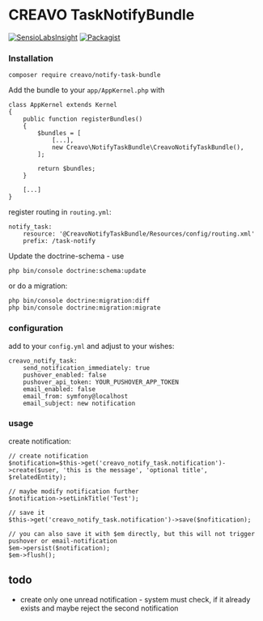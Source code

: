# CREAVO TaskNotifyBundle

[![SensioLabsInsight](https://insight.sensiolabs.com/projects/3837f1b6-1308-4b63-9b68-01e9458fa3bf/mini.png)](https://insight.sensiolabs.com/projects/3837f1b6-1308-4b63-9b68-01e9458fa3bf)
[![Packagist](https://img.shields.io/packagist/dt/creavo/notify-task-bundle.svg)](https://packagist.org/packages/creavo/notify-task-bundle)

### Installation

    composer require creavo/notify-task-bundle
    
Add the bundle to your `app/AppKernel.php` with 

    class AppKernel extends Kernel
    {
        public function registerBundles()
        {
            $bundles = [
                [...],
                new Creavo\NotifyTaskBundle\CreavoNotifyTaskBundle(),
            ];
            
            return $bundles;
        }
        
        [...]
    }

register routing in `routing.yml`:

    notify_task:
        resource: '@CreavoNotifyTaskBundle/Resources/config/routing.xml'
        prefix: /task-notify

Update the doctrine-schema - use 

    php bin/console doctrine:schema:update

or do a migration:

    php bin/console doctrine:migration:diff
    php bin/console doctrine:migration:migrate
    

### configuration

add to your `config.yml` and adjust to your wishes:

    creavo_notify_task:
        send_notification_immediately: true
        pushover_enabled: false
        pushover_api_token: YOUR_PUSHOVER_APP_TOKEN
        email_enabled: false
        email_from: symfony@localhost
        email_subject: new notification


### usage

create notification:
    
    // create notification
    $notification=$this->get('creavo_notify_task.notification')->create($user, 'this is the message', 'optional title', $relatedEntity);
    
    // maybe modify notification further
    $notification->setLinkTitle('Test');
    
    // save it
    $this->get('creavo_notify_task.notification')->save($nofitication);
    
    // you can also save it with $em directly, but this will not trigger pushover or email-notification
    $em->persist($notification);
    $em->flush();

## todo

* create only one unread notification - system must check, if it already exists and maybe reject the second notification